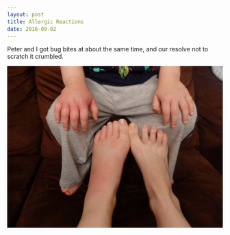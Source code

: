 ```yaml
---
layout: post
title: Allergic Reactions
date: 2016-09-02
---
```


Peter and I got bug bites at about the same time, and our resolve not to scratch it crumbled.

![Peter's little hand is puffy, as is my foot.](/post-images/puffy-limbs.jpg)
